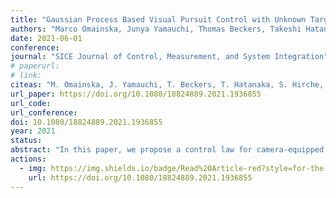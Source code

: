 ```yaml
---
title: "Gaussian Process Based Visual Pursuit Control with Unknown Target Motion Learning in Three Dimensions"
authors: "Marco Omainska, Junya Yamauchi, Thomas Beckers, Takeshi Hatanaka, Sandra Hirche and Masayuki Fujita"
date: 2021-06-01
conference:
journal: "SICE Journal of Control, Measurement, and System Integration"
# paperurl:
# link:
citeas: "M. Omainska, J. Yamauchi, T. Beckers, T. Hatanaka, S. Hirche, M. Fujita, “Gaussian process-based visual pursuit control with unknown target motion learning in three dimensions”, SICE Journal of Control, Measurement, and System Integration, Vol. 14, No. 1, pp. 116-127, 2021."
url_paper: https://doi.org/10.1080/18824889.2021.1936855
url_code:
url_conference:
doi: 10.1080/18824889.2021.1936855
year: 2021
status:
abstract: "In this paper, we propose a control law for camera-equipped drone networks to pursue a target rigid body with unknown motion based on distributed Gaussian process. First, we consider the situation where each drone has its own dataset, and learns the unknown target motion in a distributed manner. Second, we propose a control law using the distributed Gaussian processes, and show that the estimation and control errors are ultimately bounded. Furthermore, the effectiveness of the proposed method is verified first in simulations and then in real-world experiments with actual drones."
actions:
  - img: https://img.shields.io/badge/Read%20Article-red?style=for-the-badge&logo=Adobe&logoColor=white
    url: https://doi.org/10.1080/18824889.2021.1936855
---
```

